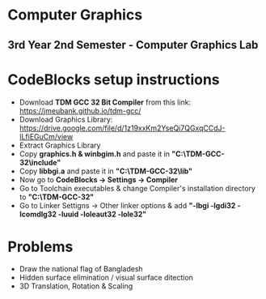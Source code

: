 # Computer Graphics
## 3rd Year 2nd Semester - Computer Graphics Lab

# CodeBlocks setup instructions
- Download **TDM GCC 32 Bit Compiler** from this link: https://jmeubank.github.io/tdm-gcc/
- Download Graphics Library: https://drive.google.com/file/d/1z19xxKm2YseQi7QGxqCCdJ-lLfiEGuCm/view
- Extract Graphics Library
- Copy **graphics.h & winbgim.h** and paste it in **"C:\\TDM-GCC-32\\include"**
- Copy **libbgi.a** and paste it in **"C:\\TDM-GCC-32\\lib"**
- Now go to **CodeBlocks -> Settings -> Compiler** 
- Go to Toolchain executables & change Compiler's installation directory to **"C:\\TDM-GCC-32"**
- Go to Linker Settigns -> Other linker options & add **"-lbgi -lgdi32 -lcomdlg32 -luuid -loleaut32 -lole32"**

# Problems
- Draw the national flag of Bangladesh
- Hidden surface elimination / visual surface ditection
- 3D Translation, Rotation & Scaling